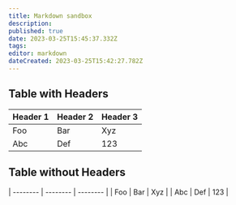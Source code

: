 ```yaml
---
title: Markdown sandbox
description: 
published: true
date: 2023-03-25T15:45:37.332Z
tags: 
editor: markdown
dateCreated: 2023-03-25T15:42:27.782Z
---
```



## Table with Headers

| Header 1 | Header 2 | Header 3 |
| -------- | -------- | -------- |
| Foo      | Bar      | Xyz      |
| Abc      | Def      | 123      |



## Table without Headers

| -------- | -------- | -------- |
| Foo      | Bar      | Xyz      |
| Abc      | Def      | 123      |